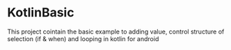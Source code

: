 # KotlinBasic

This project cointain the basic example to adding value, control structure of selection (if & when) and looping in kotlin for android
